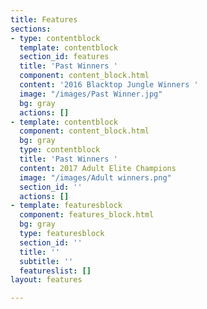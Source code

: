 ```yaml
---
title: Features
sections:
- type: contentblock
  template: contentblock
  section_id: features
  title: 'Past Winners '
  component: content_block.html
  content: '2016 Blacktop Jungle Winners '
  image: "/images/Past Winner.jpg"
  bg: gray
  actions: []
- template: contentblock
  component: content_block.html
  bg: gray
  type: contentblock
  title: 'Past Winners '
  content: 2017 Adult Elite Champions
  image: "/images/Adult winners.png"
  section_id: ''
  actions: []
- template: featuresblock
  component: features_block.html
  bg: gray
  type: featuresblock
  section_id: ''
  title: ''
  subtitle: ''
  featureslist: []
layout: features

---
```

